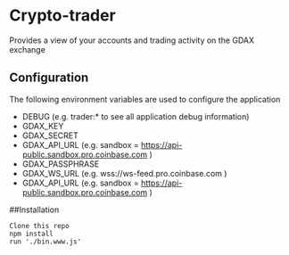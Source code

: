# Crypto-trader

Provides a view of your accounts and trading activity on the GDAX exchange

## Configuration

The following environment variables are used to configure the application

* DEBUG (e.g. trader:* to see all application debug information)
* GDAX_KEY
* GDAX_SECRET
* GDAX_API_URL (e.g. sandbox = https://api-public.sandbox.pro.coinbase.com )
* GDAX_PASSPHRASE
* GDAX_WS_URL (e.g. wss://ws-feed.pro.coinbase.com )
* GDAX_API_URL (e.g. sandbox = https://api-public.sandbox.pro.coinbase.com )

##Installation


```
Clone this repo
npm install
run './bin.www.js'
```



